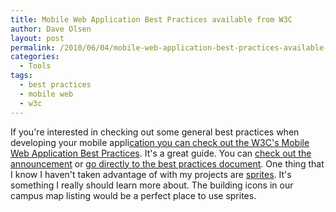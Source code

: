 ```yaml
---
title: Mobile Web Application Best Practices available from W3C
author: Dave Olsen
layout: post
permalink: /2010/06/04/mobile-web-application-best-practices-available-from-w3c
categories:
  - Tools
tags:
  - best practices
  - mobile web
  - w3c
---
```

If you're interested in checking out some general best practices when developing your mobile appli[cation you can check out the W3C's Mobile Web Application Best Practices][1]. It's a great guide. You can [check out the announcement][2] or [go directly to the best practices document][1]. One thing that I know I haven't taken advantage of with my projects are [sprites][3]. It's something I really should learn more about. The building icons in our campus map listing would be a perfect place to use sprites.

 [1]: http://www.w3.org/TR/2010/CR-mwabp-20100211/
 [2]: http://www.w3.org/blog/BPWG/2010/02/11/mobile_web_application_best_practices_is
 [3]: http://www.w3.org/TR/2010/CR-mwabp-20100211/#bp-conserve-sprites